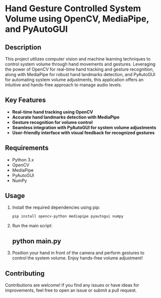 # Hand Gesture Controlled System Volume using OpenCV, MediaPipe, and PyAutoGUI

## Description
This project utilizes computer vision and machine learning techniques to control system volume through hand movements and gestures. Leveraging the power of OpenCV for real-time hand tracking and gesture recognition, along with MediaPipe for robust hand landmarks detection, and PyAutoGUI for automating system volume adjustments, this application offers an intuitive and hands-free approach to manage audio levels.

## Key Features
- **Real-time hand tracking using OpenCV**
- **Accurate hand landmarks detection with MediaPipe**
- **Gesture recognition for volume control**
- **Seamless integration with PyAutoGUI for system volume adjustments**
- **User-friendly interface with visual feedback for recognized gestures**

## Requirements
- Python 3.x
- OpenCV
- MediaPipe
- PyAutoGUI
- NumPy

## Usage
1. Install the required dependencies using pip:
   ```bash
   pip install opencv-python mediapipe pyautogui numpy
2. Run the main script:
   ## python main.py
3. Position your hand in front of the camera and perform gestures to control the system volume.
Enjoy hands-free volume adjustment!

## Contributing
Contributions are welcome! If you find any issues or have ideas for improvements, feel free to open an issue or submit a pull request.
